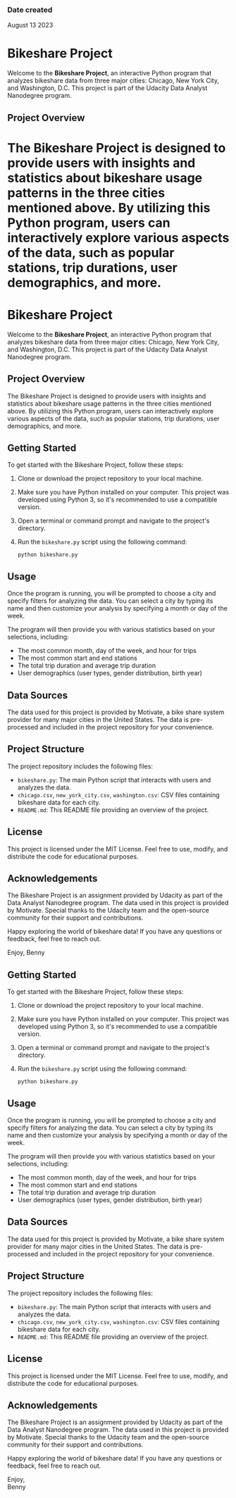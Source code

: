 
### Date created
August 13 2023

# Bikeshare Project

Welcome to the **Bikeshare Project**, an interactive Python program that analyzes bikeshare data from three major cities: Chicago, New York City, and Washington, D.C. This project is part of the Udacity Data Analyst Nanodegree program.

## Project Overview

The Bikeshare Project is designed to provide users with insights and statistics about bikeshare usage patterns in the three cities mentioned above. By utilizing this Python program, users can interactively explore various aspects of the data, such as popular stations, trip durations, user demographics, and more.
=======

# Bikeshare Project

Welcome to the **Bikeshare Project**, an interactive Python program that analyzes bikeshare data from three major cities: Chicago, New York City, and Washington, D.C. This project is part of the Udacity Data Analyst Nanodegree program.

## Project Overview

The Bikeshare Project is designed to provide users with insights and statistics about bikeshare usage patterns in the three cities mentioned above. By utilizing this Python program, users can interactively explore various aspects of the data, such as popular stations, trip durations, user demographics, and more.

## Getting Started

To get started with the Bikeshare Project, follow these steps:

1. Clone or download the project repository to your local machine.

2. Make sure you have Python installed on your computer. This project was developed using Python 3, so it's recommended to use a compatible version.

3. Open a terminal or command prompt and navigate to the project's directory.

4. Run the `bikeshare.py` script using the following command:
   ```
   python bikeshare.py
   ```

## Usage

Once the program is running, you will be prompted to choose a city and specify filters for analyzing the data. You can select a city by typing its name and then customize your analysis by specifying a month or day of the week.

The program will then provide you with various statistics based on your selections, including:

- The most common month, day of the week, and hour for trips
- The most common start and end stations
- The total trip duration and average trip duration
- User demographics (user types, gender distribution, birth year)

## Data Sources

The data used for this project is provided by Motivate, a bike share system provider for many major cities in the United States. The data is pre-processed and included in the project repository for your convenience.

## Project Structure

The project repository includes the following files:

- `bikeshare.py`: The main Python script that interacts with users and analyzes the data.
- `chicago.csv`, `new_york_city.csv`, `washington.csv`: CSV files containing bikeshare data for each city.
- `README.md`: This README file providing an overview of the project.

## License

This project is licensed under the MIT License. Feel free to use, modify, and distribute the code for educational purposes.

## Acknowledgements

The Bikeshare Project is an assignment provided by Udacity as part of the Data Analyst Nanodegree program. The data used in this project is provided by Motivate. Special thanks to the Udacity team and the open-source community for their support and contributions.

Happy exploring the world of bikeshare data! If you have any questions or feedback, feel free to reach out.

Enjoy,
Benny  



## Getting Started

To get started with the Bikeshare Project, follow these steps:

1. Clone or download the project repository to your local machine.

2. Make sure you have Python installed on your computer. This project was developed using Python 3, so it's recommended to use a compatible version.

3. Open a terminal or command prompt and navigate to the project's directory.

4. Run the `bikeshare.py` script using the following command:
   ```
   python bikeshare.py
   ```

## Usage

Once the program is running, you will be prompted to choose a city and specify filters for analyzing the data. You can select a city by typing its name and then customize your analysis by specifying a month or day of the week.

The program will then provide you with various statistics based on your selections, including:

- The most common month, day of the week, and hour for trips
- The most common start and end stations
- The total trip duration and average trip duration
- User demographics (user types, gender distribution, birth year)

## Data Sources

The data used for this project is provided by Motivate, a bike share system provider for many major cities in the United States. The data is pre-processed and included in the project repository for your convenience.

## Project Structure

The project repository includes the following files:

- `bikeshare.py`: The main Python script that interacts with users and analyzes the data.
- `chicago.csv`, `new_york_city.csv`, `washington.csv`: CSV files containing bikeshare data for each city.
- `README.md`: This README file providing an overview of the project.

## License

This project is licensed under the MIT License. Feel free to use, modify, and distribute the code for educational purposes.

## Acknowledgements

The Bikeshare Project is an assignment provided by Udacity as part of the Data Analyst Nanodegree program. The data used in this project is provided by Motivate. Special thanks to the Udacity team and the open-source community for their support and contributions.

Happy exploring the world of bikeshare data! If you have any questions or feedback, feel free to reach out.

Enjoy,  
Benny
